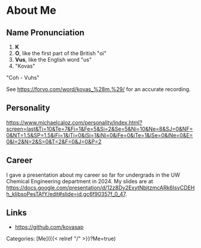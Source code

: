 # About Me

## Name Pronunciation

1. **K**
1. **O**, like the first part of the British "oi"
1. **Vus**, like the English word "us"
1. "Kovas"

"Coh - Vuhs"

See https://forvo.com/word/kovas_%28m.%29/ for an accurate recording.

## Personality

https://www.michaelcaloz.com/personality/index.html?screen=last&Ti=10&Te=7&Fi=1&Fe=5&Si=2&Se=5&Ni=10&Ne=8&SJ=0&NF=0&NT=1.5&SP=1.5&iFi=1&iTi=0&iSi=1&iNi=0&iFe=0&iTe=1&iSe=0&iNe=0&E=0&I=2&N=2&S=0&T=2&F=0&J=0&P=2

## Career

I gave a presentation about my career so far for undergrads in the UW Chemical
Engineering department in 2024.
My slides are at
https://docs.google.com/presentation/d/12z8Dy2ExytNbjtzmcARk6IsyCDEHh_kIjbsoPesTAfY/edit#slide=id.gc6f90357f_0_47.

## Links

 - https://github.com/kovasap

Categories: [Me]({{< relref "/" >}}?Me=true)